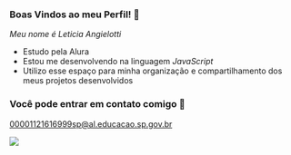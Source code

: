 
  ### **Boas Vindos ao meu Perfil!** 🐉

   *Meu nome é Leticia Angielotti*

- Estudo pela Alura
- Estou me desenvolvendo na linguagem *JavaScript*
- Utilizo esse espaço para minha organização e compartilhamento dos meus projetos desenvolvidos

### Você pode entrar em contato comigo 📧

00001121616999sp@al.educacao.sp.gov.br



![](https://media.giphy.com/media/MUlmRFnTQxwJ2/giphy.gif)








